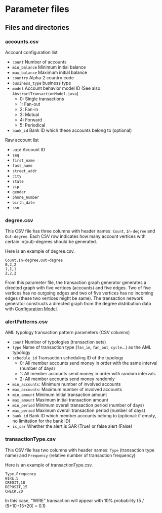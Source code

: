 # Parameter files

## Files and directories


### accounts.csv
Account configuration list
- `count` Number of accounts
- `min_balance` Minimum initial balance
- `max_balance` Maximum initial balance
- `country` Alpha-2 country code
- `business_type` business type
- `model` Account behavior model ID (See also `AbstractTransactionModel.java`)
  - 0: Single transactions
  - 1: Fan-out
  - 2: Fan-in
  - 3: Mutual
  - 4: Forward
  - 5: Periodical
- `bank_id` Bank ID which these accounts belong to (optional)


Raw account list
- `uuid` Account ID
- `seq`
- `first_name`
- `last_name`
- `street_addr`
- `city`
- `state`
- `zip`
- `gender`
- `phone_number`
- `birth_date`
- `ssn`



### degree.csv
This CSV file has three columns with header names: `Count`, `In-degree` and `Out-degree`.
Each CSV row indicates how many account vertices with certain in(out)-degrees should be generated.

Here is an example of degree.csv.
```
Count,In-degree,Out-degree
0,2,2
1,1,1
2,2,2
```
From this parameter file, the transaction graph generator generates a directed graph with five vertices (accounts) and five edges.
Two of five vertices has no outgoing edges and two of five vertices has no incoming edges (these two vertices might be same).
The transaction network generator constructs a directed graph from the degree distribution data with
[Configuration Model](https://networkx.github.io/documentation/networkx-1.11/reference/generated/networkx.generators.degree_seq.directed_configuration_model.html).

### alertPatterns.csv
AML typology transaction pattern parameters (CSV columns)

- `count` Number of typologies (transaction sets)
- `type` Name of transaction type (`fan_in`, `fan_out`, `cycle`...) as the AML typology
- `schedule_id` Transaction scheduling ID of the typology
  - 0: All member accounts send money in order with the same interval (number of days)
  - 1: All member accounts send money in order with random intervals
  - 2: All member accounts send money randomly
- `min_accounts`: Minimum number of involved accounts
- `max_accounts`: Maximum number of involved accounts
- `min_amount` Minimum initial transaction amount
- `max_amount` Maximum initial transaction amount
- `min_period` Minimum overall transaction period (number of days)
- `max_period` Maximum overall transaction period (number of days)
- `bank_id` Bank ID which member accounts belong to (optional: if empty, no limitation for the bank ID) 
- `is_sar` Whether the alert is SAR (True) or false alert (False)


### transactionType.csv
This CSV file has two columns with header names: `Type` (transaction type name) 
and `Frequency` (relative number of transaction frequency)

Here is an example of transactionType.csv.
```
Type,Frequency
WIRE,5
CREDIT,10
DEPOSIT,15
CHECK,20
```
In this case, "WIRE" transaction will appear with 10% probability (5 / (5+10+15+20) = 0.1)